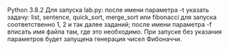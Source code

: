 Python 3.8.2
Для запуска lab.py: 
после имени параметра -t указать задачу: list, sentence, quick_sort, merge_sort или fibonacci для запуска соответственно 1, 2 и так далее заданий;
после имени параметра -f вписать имя файла там, где это необходимо.
При запуске без указания параметров будет запущена генерация чисел Фибоначчи.
